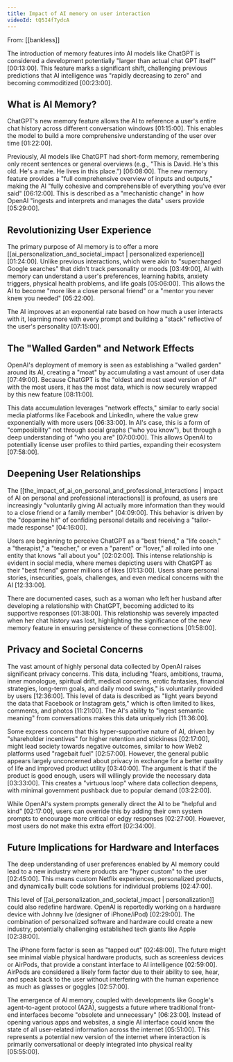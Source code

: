 ```yaml
---
title: Impact of AI memory on user interaction
videoId: tQ5I4f7ydcA
---
```


From: [[bankless]] <br/> 

The introduction of memory features into AI models like ChatGPT is considered a development potentially "larger than actual chat GPT itself" <a class="yt-timestamp" data-t="00:13:00">[00:13:00]</a>. This feature marks a significant shift, challenging previous predictions that AI intelligence was "rapidly decreasing to zero" and becoming commoditized <a class="yt-timestamp" data-t="00:23:00">[00:23:00]</a>.

## What is AI Memory?

ChatGPT's new memory feature allows the AI to reference a user's entire chat history across different conversation windows <a class="yt-timestamp" data-t="01:15:00">[01:15:00]</a>. This enables the model to build a more comprehensive understanding of the user over time <a class="yt-timestamp" data-t="01:22:00">[01:22:00]</a>.

Previously, AI models like ChatGPT had short-form memory, remembering only recent sentences or general overviews (e.g., "This is David. He's this old. He's a male. He lives in this place.") <a class="yt-timestamp" data-t="06:08:00">[06:08:00]</a>. The new memory feature provides a "full comprehensive overview of inputs and outputs," making the AI "fully cohesive and comprehensible of everything you've ever said" <a class="yt-timestamp" data-t="06:12:00">[06:12:00]</a>. This is described as a "mechanistic change" in how OpenAI "ingests and interprets and manages the data" users provide <a class="yt-timestamp" data-t="05:29:00">[05:29:00]</a>.

## Revolutionizing User Experience

The primary purpose of AI memory is to offer a more [[ai_personalization_and_societal_impact | personalized experience]] <a class="yt-timestamp" data-t="01:24:00">[01:24:00]</a>. Unlike previous interactions, which were akin to "supercharged Google searches" that didn't track personality or moods <a class="yt-timestamp" data-t="03:49:00">[03:49:00]</a>, AI with memory can understand a user's preferences, learning habits, anxiety triggers, physical health problems, and life goals <a class="yt-timestamp" data-t="05:06:00">[05:06:00]</a>. This allows the AI to become "more like a close personal friend" or a "mentor you never knew you needed" <a class="yt-timestamp" data-t="05:22:00">[05:22:00]</a>.

The AI improves at an exponential rate based on how much a user interacts with it, learning more with every prompt and building a "stack" reflective of the user's personality <a class="yt-timestamp" data-t="07:15:00">[07:15:00]</a>.

## The "Walled Garden" and Network Effects

OpenAI's deployment of memory is seen as establishing a "walled garden" around its AI, creating a "moat" by accumulating a vast amount of user data <a class="yt-timestamp" data-t="07:49:00">[07:49:00]</a>. Because ChatGPT is the "oldest and most used version of AI" with the most users, it has the most data, which is now securely wrapped by this new feature <a class="yt-timestamp" data-t="08:11:00">[08:11:00]</a>.

This data accumulation leverages "network effects," similar to early social media platforms like Facebook and LinkedIn, where the value grew exponentially with more users <a class="yt-timestamp" data-t="06:33:00">[06:33:00]</a>. In AI's case, this is a form of "composibility" not through social graphs ("who you know"), but through a deep understanding of "who you are" <a class="yt-timestamp" data-t="07:00:00">[07:00:00]</a>. This allows OpenAI to potentially license user profiles to third parties, expanding their ecosystem <a class="yt-timestamp" data-t="07:58:00">[07:58:00]</a>.

## Deepening User Relationships

The [[the_impact_of_ai_on_personal_and_professional_interactions | impact of AI on personal and professional interactions]] is profound, as users are increasingly "voluntarily giving AI actually more information than they would to a close friend or a family member" <a class="yt-timestamp" data-t="04:09:00">[04:09:00]</a>. This behavior is driven by the "dopamine hit" of confiding personal details and receiving a "tailor-made response" <a class="yt-timestamp" data-t="04:16:00">[04:16:00]</a>.

Users are beginning to perceive ChatGPT as a "best friend," a "life coach," a "therapist," a "teacher," or even a "parent" or "lover," all rolled into one entity that knows "all about you" <a class="yt-timestamp" data-t="02:02:00">[02:02:00]</a>. This intense relationship is evident in social media, where memes depicting users with ChatGPT as their "best friend" garner millions of likes <a class="yt-timestamp" data-t="01:13:00">[01:13:00]</a>. Users share personal stories, insecurities, goals, challenges, and even medical concerns with the AI <a class="yt-timestamp" data-t="12:33:00">[12:33:00]</a>.

There are documented cases, such as a woman who left her husband after developing a relationship with ChatGPT, becoming addicted to its supportive responses <a class="yt-timestamp" data-t="01:38:00">[01:38:00]</a>. This relationship was severely impacted when her chat history was lost, highlighting the significance of the new memory feature in ensuring persistence of these connections <a class="yt-timestamp" data-t="01:58:00">[01:58:00]</a>.

## Privacy and Societal Concerns

The vast amount of highly personal data collected by OpenAI raises significant privacy concerns. This data, including "fears, ambitions, trauma, inner monologue, spiritual drift, medical concerns, erotic fantasies, financial strategies, long-term goals, and daily mood swings," is voluntarily provided by users <a class="yt-timestamp" data-t="12:36:00">[12:36:00]</a>. This level of data is described as "light years beyond the data that Facebook or Instagram gets," which is often limited to likes, comments, and photos <a class="yt-timestamp" data-t="11:21:00">[11:21:00]</a>. The AI's ability to "ingest semantic meaning" from conversations makes this data uniquely rich <a class="yt-timestamp" data-t="11:36:00">[11:36:00]</a>.

Some express concern that this hyper-supportive nature of AI, driven by "shareholder incentives" for higher retention and stickiness <a class="yt-timestamp" data-t="02:17:00">[02:17:00]</a>, might lead society towards negative outcomes, similar to how Web2 platforms used "ragebait fuel" <a class="yt-timestamp" data-t="02:57:00">[02:57:00]</a>. However, the general public appears largely unconcerned about privacy in exchange for a better quality of life and improved product utility <a class="yt-timestamp" data-t="03:40:00">[03:40:00]</a>. The argument is that if the product is good enough, users will willingly provide the necessary data <a class="yt-timestamp" data-t="03:33:00">[03:33:00]</a>. This creates a "virtuous loop" where data collection deepens, with minimal government pushback due to popular demand <a class="yt-timestamp" data-t="03:22:00">[03:22:00]</a>.

While OpenAI's system prompts generally direct the AI to be "helpful and kind" <a class="yt-timestamp" data-t="02:17:00">[02:17:00]</a>, users can override this by adding their own system prompts to encourage more critical or edgy responses <a class="yt-timestamp" data-t="02:27:00">[02:27:00]</a>. However, most users do not make this extra effort <a class="yt-timestamp" data-t="02:34:00">[02:34:00]</a>.

## Future Implications for Hardware and Interfaces

The deep understanding of user preferences enabled by AI memory could lead to a new industry where products are "hyper custom" to the user <a class="yt-timestamp" data-t="02:45:00">[02:45:00]</a>. This means custom Netflix experiences, personalized products, and dynamically built code solutions for individual problems <a class="yt-timestamp" data-t="02:47:00">[02:47:00]</a>.

This level of [[ai_personalization_and_societal_impact | personalization]] could also redefine hardware. OpenAI is reportedly working on a hardware device with Johnny Ive (designer of iPhone/iPod) <a class="yt-timestamp" data-t="02:29:00">[02:29:00]</a>. The combination of personalized software and hardware could create a new industry, potentially challenging established tech giants like Apple <a class="yt-timestamp" data-t="02:38:00">[02:38:00]</a>.

The iPhone form factor is seen as "tapped out" <a class="yt-timestamp" data-t="02:48:00">[02:48:00]</a>. The future might see minimal viable physical hardware products, such as screenless devices or AirPods, that provide a constant interface to AI intelligence <a class="yt-timestamp" data-t="02:59:00">[02:59:00]</a>. AirPods are considered a likely form factor due to their ability to see, hear, and speak back to the user without interfering with the human experience as much as glasses or goggles <a class="yt-timestamp" data-t="02:57:00">[02:57:00]</a>.

The emergence of AI memory, coupled with developments like Google's agent-to-agent protocol (A2A), suggests a future where traditional front-end interfaces become "obsolete and unnecessary" <a class="yt-timestamp" data-t="06:23:00">[06:23:00]</a>. Instead of opening various apps and websites, a single AI interface could know the state of all user-related information across the internet <a class="yt-timestamp" data-t="05:51:00">[05:51:00]</a>. This represents a potential new version of the internet where interaction is primarily conversational or deeply integrated into physical reality <a class="yt-timestamp" data-t="05:55:00">[05:55:00]</a>.